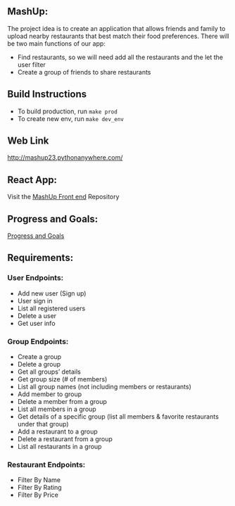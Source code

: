 ##  MashUp:
The project idea is to create an application that allows friends and family to upload nearby restaurants that best match their food preferences. There will be two main functions of our app:
- Find restaurants, so we will need add all the restaurants and the let the user filter
- Create a group of friends to share restaurants

## Build Instructions
- To build production, run `make prod` 
- To create new env, run `make dev_env`

## Web Link
http://mashup23.pythonanywhere.com/

## React App: 
Visit the [MashUp Front end](https://github.com/Marc-Chiu/MashUp-Frontend) Repository

## Progress and Goals: 
[Progress and Goals](Progress_and_goals.md)

## Requirements:
### User Endpoints:
- Add new user (Sign up)
- User sign in
- List all registered users
- Delete a user
- Get user info

### Group Endpoints:
- Create a group
- Delete a group
- Get all groups’ details
- Get group size (# of members)
- List all group names (not including members or restaurants)
- Add member to group
- Delete a member from a group
- List all members in a group
- Get details of a specific group (list all members & favorite restaurants under that group)
- Add a restaurant to a group
- Delete a restaurant from a group
- List all restaurants in a group


### Restaurant Endpoints:
- Filter By Name
- Filter By Rating
- Filter By Price